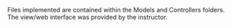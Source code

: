 Files implemented are contained within the Models and Controllers folders. The view/web interface was provided by the instructor.
